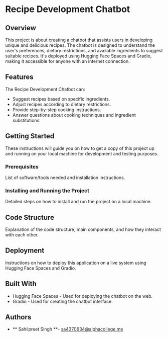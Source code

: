 # Recipe Development Chatbot

## Overview

This project is about creating a chatbot that assists users in developing unique and delicious recipes. The chatbot is designed to understand the user's preferences, dietary restrictions, and available ingredients to suggest suitable recipes. It's deployed using Hugging Face Spaces and Gradio, making it accessible for anyone with an internet connection.

## Features

The Recipe Development Chatbot can:
- Suggest recipes based on specific ingredients.
- Adjust recipes according to dietary restrictions.
- Provide step-by-step cooking instructions.
- Answer questions about cooking techniques and ingredient substitutions.

## Getting Started

These instructions will guide you on how to get a copy of this project up and running on your local machine for development and testing purposes.

### Prerequisites

List of software/tools needed and installation instructions.

### Installing and Running the Project

Detailed steps on how to install and run the project on a local machine.

## Code Structure

Explanation of the code structure, main components, and how they interact with each other.

## Deployment

Instructions on how to deploy this application on a live system using Hugging Face Spaces and Gradio.

## Built With

- Hugging Face Spaces - Used for deploying the chatbot on the web.
- Gradio - Used for creating the chatbot interface.

## Authors

- ** Sahilpreet Singh **- sa4370634@alphacollege.me
